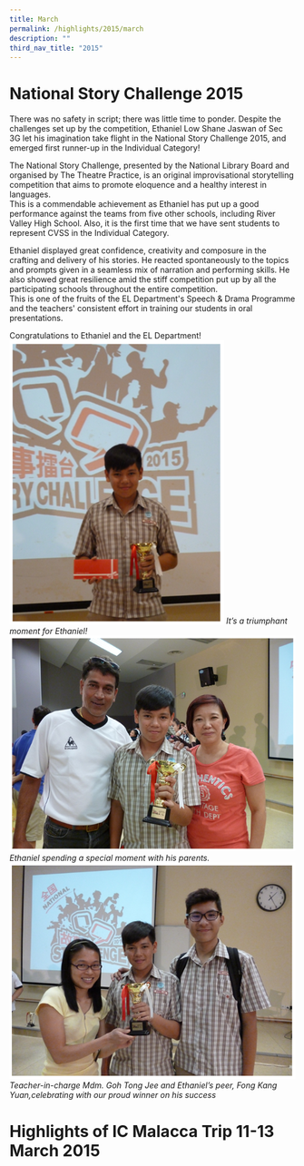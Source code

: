 ```yaml
---
title: March
permalink: /highlights/2015/march
description: ""
third_nav_title: "2015"
---
```

# National Story Challenge 2015

There was no safety in script; there was little time to ponder. Despite the challenges set up by the competition, Ethaniel Low Shane Jaswan of Sec 3G let his imagination take flight in the National Story Challenge 2015, and emerged first runner-up in the Individual Category!  
  
The National Story Challenge, presented by the National Library Board and organised by The Theatre Practice, is an original improvisational storytelling competition that aims to promote eloquence and a healthy interest in languages.  
This is a commendable achievement as Ethaniel has put up a good performance against the teams from five other schools, including River Valley High School. Also, it is the first time that we have sent students to represent CVSS in the Individual Category.  
  
Ethaniel displayed great confidence, creativity and composure in the crafting and delivery of his stories. He reacted spontaneously to the topics and prompts given in a seamless mix of narration and performing skills. He also showed great resilience amid the stiff competition put up by all the participating schools throughout the entire competition.  
This is one of the fruits of the EL Department's Speech & Drama Programme and the teachers' consistent effort in training our students in oral presentations.  
  
Congratulations to Ethaniel and the EL Department!
<img src="/images/ns1.png" 
     style="width:75%">
_It’s a triumphant moment for Ethaniel!_
![](/images/ns2.png)
_Ethaniel spending a special moment with his parents._
![](/images/ns3.png)
_Teacher-in-charge Mdm. Goh Tong Jee and Ethaniel’s peer, Fong Kang Yuan,celebrating with our proud winner on his success_

# Highlights of IC Malacca Trip 11-13 March 2015
